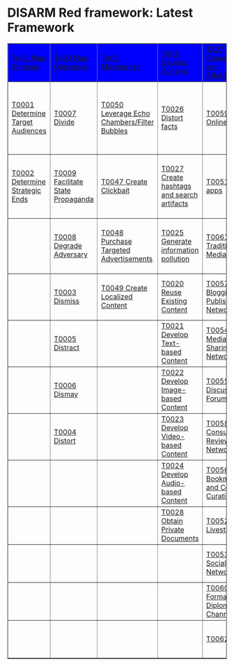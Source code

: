 # DISARM Red framework: Latest Framework

<table border="1">
<tr>
<tr style="background-color:blue;color:white;">
<td><a href="tactics/TA01.md">TA01 Plan Strategy</a></td>
<td><a href="tactics/TA02.md">TA02 Plan Objectives</a></td>
<td><a href="tactics/TA05.md">TA05 Microtarget</a></td>
<td><a href="tactics/TA06.md">TA06 Develop Content</a></td>
<td><a href="tactics/TA07.md">TA07 Select Channels and Affordances</a></td>
<td><a href="tactics/TA08.md">TA08 Conduct Pump Priming</a></td>
<td><a href="tactics/TA09.md">TA09 Deliver Content</a></td>
<td><a href="tactics/TA10.md">TA10 Drive Offline Activity</a></td>
<td><a href="tactics/TA11.md">TA11 Persist in the Information Environment</a></td>
<td><a href="tactics/TA12.md">TA12 Assess Effectiveness</a></td>
<td><a href="tactics/TA13.md">TA13 Target Audience Analysis</a></td>
<td><a href="tactics/TA14.md">TA14 Develop Narratives</a></td>
<td><a href="tactics/TA15.md">TA15 Establish Social Assets</a></td>
<td><a href="tactics/TA16.md">TA16 Establish Legitimacy</a></td>
<td><a href="tactics/TA17.md">TA17 Maximize Exposure</a></td>
<td><a href="tactics/TA18.md">TA18 Drive Online Harms</a></td>
</tr>
<tr>
<td><a href="techniques/T0001.md">T0001 Determine Target Audiences</a></td>
<td><a href="techniques/T0007.md">T0007 Divide</a></td>
<td><a href="techniques/T0050.md">T0050 Leverage Echo Chambers/Filter Bubbles</a></td>
<td><a href="techniques/T0026.md">T0026 Distort facts</a></td>
<td><a href="techniques/T0059.md">T0059 Online polls</a></td>
<td><a href="techniques/T0069.md">T0069 Employ Commercial Analytic Firms</a></td>
<td><a href="techniques/T0073.md">T0073 Attract Traditional Media</a></td>
<td><a href="techniques/T0086.md">T0086 Organize Events</a></td>
<td><a href="techniques/T0090.md">T0090 Conceal People</a></td>
<td><a href="techniques/T0095.md">T0095 Measure Performance</a></td>
<td><a href="techniques/T0012.md">T0012 Segment Audiences</a></td>
<td><a href="techniques/T0016.md">T0016 Leverage Conspiracy Theory Narratives</a></td>
<td><a href="techniques/T0038.md">T0038 Develop Owned Media Assets</a></td>
<td><a href="techniques/T0046.md">T0046 Co-opt Trusted Sources</a></td>
<td><a href="techniques/T0075.md">T0075 Amplify Existing Narrative</a></td>
<td><a href="techniques/T0082.md">T0082 Control Information Environment through Offensive Cyberspace Operations</a></td>
</tr>
<tr>
<td><a href="techniques/T0002.md">T0002 Determine Strategic Ends</a></td>
<td><a href="techniques/T0009.md">T0009 Facilitate State Propaganda</a></td>
<td><a href="techniques/T0047.md">T0047 Create Clickbait</a></td>
<td><a href="techniques/T0027.md">T0027 Create hashtags and search artifacts</a></td>
<td><a href="techniques/T0051.md">T0051 Chat apps</a></td>
<td><a href="techniques/T0064.md">T0064 Bait legitimate influencers</a></td>
<td><a href="techniques/T0071.md">T0071 Post Content</a></td>
<td><a href="techniques/T0087.md">T0087 Conduct fundraising</a></td>
<td><a href="techniques/T0094.md">T0094 Play the long game</a></td>
<td><a href="techniques/T0096.md">T0096 Measure Effectiveness</a></td>
<td><a href="techniques/T0011.md">T0011 Identify Social and Technical Vulnerabilities</a></td>
<td><a href="techniques/T0015.md">T0015 Develop Competing Narratives</a></td>
<td><a href="techniques/T0035.md">T0035 Create Inauthentic Social Media Pages and Groups</a></td>
<td><a href="techniques/T0045.md">T0045 Prepare Assets Impersonating Legitimate Entities</a></td>
<td><a href="techniques/T0076.md">T0076 Cross-Posting</a></td>
<td><a href="techniques/T0084.md">T0084 Platform Filtering</a></td>
</tr>
<tr>
<td> </td>
<td><a href="techniques/T0008.md">T0008 Degrade Adversary</a></td>
<td><a href="techniques/T0048.md">T0048 Purchase Targeted Advertisements</a></td>
<td><a href="techniques/T0025.md">T0025 Generate information pollution</a></td>
<td><a href="techniques/T0061.md">T0061 Traditional Media</a></td>
<td><a href="techniques/T0063.md">T0063 Trial content</a></td>
<td><a href="techniques/T0072.md">T0072 Comment or Reply on Content</a></td>
<td><a href="techniques/T0089.md">T0089 Merchandising/ Advertising</a></td>
<td><a href="techniques/T0091.md">T0091 Conceal Operational Activity</a></td>
<td><a href="techniques/T0097.md">T0097 Measure Effectiveness Indicators (or KPIs)</a></td>
<td><a href="techniques/T0010.md">T0010 Map Target Audience Information Environment</a></td>
<td><a href="techniques/T0017.md">T0017 Integrate Target Audience Vulnerabilities into Narrative</a></td>
<td><a href="techniques/T0036.md">T0036 Create inauthentic websites</a></td>
<td><a href="techniques/T0041.md">T0041 Compromise legitimate accounts</a></td>
<td><a href="techniques/T0079.md">T0079 Direct Users to Alternative Platforms</a></td>
<td><a href="techniques/T0080.md">T0080 Harass</a></td>
</tr>
<tr>
<td> </td>
<td><a href="techniques/T0003.md">T0003 Dismiss</a></td>
<td><a href="techniques/T0049.md">T0049 Create Localized Content</a></td>
<td><a href="techniques/T0020.md">T0020 Reuse Existing Content</a></td>
<td><a href="techniques/T0057.md">T0057 Blogging and Publishing Networks</a></td>
<td><a href="techniques/T0068.md">T0068 Use Search Engine Optimization</a></td>
<td><a href="techniques/T0070.md">T0070 Deliver Ads</a></td>
<td><a href="techniques/T0085.md">T0085 Encourage Attendance at Events</a></td>
<td><a href="techniques/T0092.md">T0092 Conceal Infrastructure</a></td>
<td> </td>
<td> </td>
<td><a href="techniques/T0019.md">T0019 Demand insurmountable proof</a></td>
<td><a href="techniques/T0037.md">T0037 Prepare Physical Broadcast Capabilities</a></td>
<td><a href="techniques/T0044.md">T0044 Establish Inauthentic News Sites</a></td>
<td><a href="techniques/T0074.md">T0074 Flooding the Information Space</a></td>
<td><a href="techniques/T0081.md">T0081 Censor social media as a political force</a></td>
</tr>
<tr>
<td> </td>
<td><a href="techniques/T0005.md">T0005 Distract</a></td>
<td> </td>
<td><a href="techniques/T0021.md">T0021 Develop Text-based Content</a></td>
<td><a href="techniques/T0054.md">T0054 Media Sharing Networks</a></td>
<td><a href="techniques/T0066.md">T0066 Seed distortions</a></td>
<td> </td>
<td><a href="techniques/T0088.md">T0088 Physical Violence</a></td>
<td><a href="techniques/T0093.md">T0093 Exploit TOS/Content Moderation</a></td>
<td> </td>
<td> </td>
<td><a href="techniques/T0018.md">T0018 Respond to Breaking News Event or Active Crisis</a></td>
<td><a href="techniques/T0031.md">T0031 Cultivate ignorant agents</a></td>
<td><a href="techniques/T0042.md">T0042 Create fake experts</a></td>
<td><a href="techniques/T0077.md">T0077 Incentivize Sharing</a></td>
<td><a href="techniques/T0083.md">T0083 Suppress Opposition</a></td>
</tr>
<tr>
<td> </td>
<td><a href="techniques/T0006.md">T0006 Dismay</a></td>
<td> </td>
<td><a href="techniques/T0022.md">T0022 Develop Image-based Content</a></td>
<td><a href="techniques/T0055.md">T0055 Discussion Forums</a></td>
<td><a href="techniques/T0067.md">T0067 Use fake experts</a></td>
<td> </td>
<td> </td>
<td> </td>
<td> </td>
<td> </td>
<td><a href="techniques/T0014.md">T0014 Leverage Existing Narratives</a></td>
<td><a href="techniques/T0039.md">T0039 Prepare fundraising campaigns</a></td>
<td><a href="techniques/T0043.md">T0043 Create personas</a></td>
<td><a href="techniques/T0078.md">T0078 Manipulate Platform Algorithm</a></td>
<td> </td>
</tr>
<tr>
<td> </td>
<td><a href="techniques/T0004.md">T0004 Distort</a></td>
<td> </td>
<td><a href="techniques/T0023.md">T0023 Develop Video-based Content</a></td>
<td><a href="techniques/T0058.md">T0058 Consumer Review Networks</a></td>
<td><a href="techniques/T0065.md">T0065 Seed Kernel of truth</a></td>
<td> </td>
<td> </td>
<td> </td>
<td> </td>
<td> </td>
<td><a href="techniques/T0013.md">T0013 Develop New Narratives</a></td>
<td><a href="techniques/T0029.md">T0029 Create Inauthentic Accounts</a></td>
<td> </td>
<td> </td>
<td> </td>
</tr>
<tr>
<td> </td>
<td> </td>
<td> </td>
<td><a href="techniques/T0024.md">T0024 Develop Audio-based Content</a></td>
<td><a href="techniques/T0056.md">T0056 Bookmarking and Content Curation</a></td>
<td> </td>
<td> </td>
<td> </td>
<td> </td>
<td> </td>
<td> </td>
<td> </td>
<td><a href="techniques/T0030.md">T0030 Recruit bad actors</a></td>
<td> </td>
<td> </td>
<td> </td>
</tr>
<tr>
<td> </td>
<td> </td>
<td> </td>
<td><a href="techniques/T0028.md">T0028 Obtain Private Documents</a></td>
<td><a href="techniques/T0052.md">T0052 Livestream</a></td>
<td> </td>
<td> </td>
<td> </td>
<td> </td>
<td> </td>
<td> </td>
<td> </td>
<td><a href="techniques/T0032.md">T0032 Build Network</a></td>
<td> </td>
<td> </td>
<td> </td>
</tr>
<tr>
<td> </td>
<td> </td>
<td> </td>
<td> </td>
<td><a href="techniques/T0053.md">T0053 Social Networks</a></td>
<td> </td>
<td> </td>
<td> </td>
<td> </td>
<td> </td>
<td> </td>
<td> </td>
<td><a href="techniques/T0033.md">T0033 Acquire/ recruit Network</a></td>
<td> </td>
<td> </td>
<td> </td>
</tr>
<tr>
<td> </td>
<td> </td>
<td> </td>
<td> </td>
<td><a href="techniques/T0060.md">T0060 Formal Diplomatic Channels</a></td>
<td> </td>
<td> </td>
<td> </td>
<td> </td>
<td> </td>
<td> </td>
<td> </td>
<td><a href="techniques/T0034.md">T0034 Infiltrate Existing Networks</a></td>
<td> </td>
<td> </td>
<td> </td>
</tr>
<tr>
<td> </td>
<td> </td>
<td> </td>
<td> </td>
<td><a href="techniques/T0062.md">T0062 Email</a></td>
<td> </td>
<td> </td>
<td> </td>
<td> </td>
<td> </td>
<td> </td>
<td> </td>
<td><a href="techniques/T0040.md">T0040 Leverage Content Farm</a></td>
<td> </td>
<td> </td>
<td> </td>
</tr>
<tr>
</tr>
</table>
